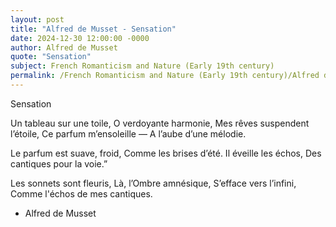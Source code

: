 ```yaml
---
layout: post
title: "Alfred de Musset - Sensation"
date: 2024-12-30 12:00:00 -0000
author: Alfred de Musset
quote: "Sensation"
subject: French Romanticism and Nature (Early 19th century)
permalink: /French Romanticism and Nature (Early 19th century)/Alfred de Musset/Alfred de Musset - Sensation
---
```


Sensation

Un tableau sur une toile,
O verdoyante harmonie, 
Mes rêves suspendent l’étoile, 
Ce parfum m’ensoleille —
A l’aube d’une mélodie.

Le parfum est suave, froid,
Comme les brises d’été.
Il éveille les échos,
Des cantiques pour la voie.”

Les sonnets sont fleuris, 
Là, l’Ombre amnésique, 
S’efface vers l’infini,
Comme l'échos de mes cantiques.

- Alfred de Musset
